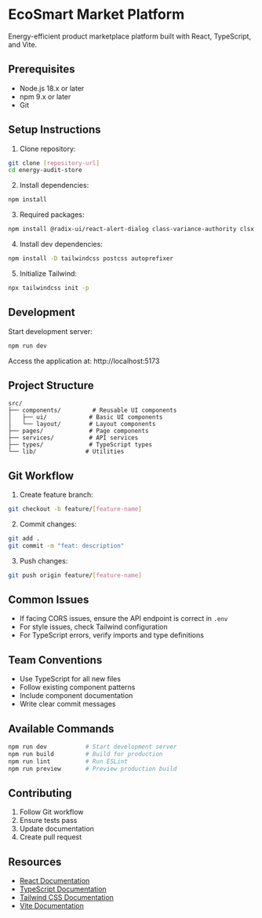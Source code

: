 # EcoSmart Market Platform

Energy-efficient product marketplace platform built with React, TypeScript, and Vite.

## Prerequisites

- Node.js 18.x or later
- npm 9.x or later
- Git

## Setup Instructions

1. Clone repository:
```bash
git clone [repository-url]
cd energy-audit-store
```

2. Install dependencies:
```bash
npm install
```

3. Required packages:
```bash
npm install @radix-ui/react-alert-dialog class-variance-authority clsx lucide-react tailwind-merge react-router-dom @types/node
```

4. Install dev dependencies:
```bash
npm install -D tailwindcss postcss autoprefixer
```

5. Initialize Tailwind:
```bash
npx tailwindcss init -p
```

## Development

Start development server:
```bash
npm run dev
```

Access the application at: http://localhost:5173

## Project Structure

```
src/
├── components/         # Reusable UI components
│   ├── ui/            # Basic UI components
│   └── layout/        # Layout components
├── pages/             # Page components
├── services/          # API services
├── types/             # TypeScript types
└── lib/              # Utilities
```

## Git Workflow

1. Create feature branch:
```bash
git checkout -b feature/[feature-name]
```

2. Commit changes:
```bash
git add .
git commit -m "feat: description"
```

3. Push changes:
```bash
git push origin feature/[feature-name]
```

## Common Issues

- If facing CORS issues, ensure the API endpoint is correct in `.env`
- For style issues, check Tailwind configuration
- For TypeScript errors, verify imports and type definitions

## Team Conventions

- Use TypeScript for all new files
- Follow existing component patterns
- Include component documentation
- Write clear commit messages

## Available Commands

```bash
npm run dev           # Start development server
npm run build         # Build for production
npm run lint          # Run ESLint
npm run preview       # Preview production build
```

## Contributing

1. Follow Git workflow
2. Ensure tests pass
3. Update documentation
4. Create pull request

## Resources

- [React Documentation](https://react.dev)
- [TypeScript Documentation](https://www.typescriptlang.org/docs)
- [Tailwind CSS Documentation](https://tailwindcss.com/docs)
- [Vite Documentation](https://vitejs.dev/guide)

